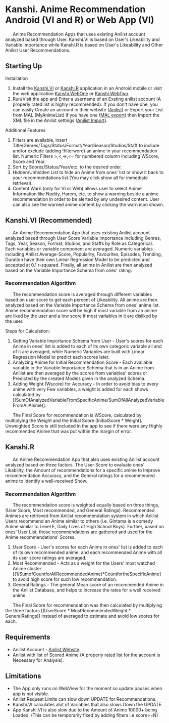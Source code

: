 # Kanshi. Anime Recommendation Android (VI and R) or Web App (VI)
&nbsp;&nbsp;&nbsp;&nbsp;&nbsp;&nbsp;Anime Recommendation Apps that uses existing Anilist account analyzed based through User. Kanshi.VI is based on User's Likeability and Variable Importance while Kanshi.R is based on User's Likeability and Other Anilist User Recommendations.

## Starting Up
  Installation
  1. Install the <a href="https://github.com/u-Kuro/Kanshi.Anime-Recommendation/raw/main/Kanshi.VI.apk" target="_blank">Kanshi.VI</a> or <a href="https://github.com/u-Kuro/Kanshi.Anime-Recommendation/raw/main/Kanshi.R.apk" target="_blank">Kanshi.R</a> application in an Android mobile or visit the web application <a href="http://kanshi.rf.gd/" target="_blank">Kanshi.WebOne</a> or <a href="https://u-kuro.github.io/Kanshi.Anime-Recommendation/" target="_blank">Kanshi.WebTwo</a>.
  2. Run/Visit the app and Enter a username of an Exsting anilist account (A properly rated list is highly recommended). If you don't have one, you can easily Create an account in their website (<a href="https://anilist.co/home" target="_blank">Anilist</a>) or Export your List from MAL (MyAnimeList) if you have one (<a href="https://myanimelist.net/panel.php?go=export" target="_blank">MAL export</a>) then Import the XML file in the Anilist settings (<a href="https://anilist.co/settings/import" target="_blank">Anilist Import</a>).
  
  Additional Features
  1. Filters are available, insert Title/Genres/Tags/Status/Format/Year/Season/Studios/Staff to include and/or exclude (adding !filterword) an anime in your recommendation list. Numeric Filters >,<,=>,<= for numbered column including WScore, Score and Year.
  2. Sort by Scores/Status/Year/etc. to the desired order.
  3. Hidden/Unhidden List to hide an Anime from ones' list or show it back to your recommendations list (You may click show all for immediate retrieval).
  4. Content Warn (only for VI or Web) allows user to select Anime Information like Nudity, Harem, etc. to show a warning beside a anime recommendation in order to be alerted by any undesired content. User can also see the warned anime content by clicking the warn icon shown.

## Kanshi.VI (Recommended)
&nbsp;&nbsp;&nbsp;&nbsp;&nbsp;&nbsp;An Anime Recommendation App that uses existing Anilist account analyzed based through User Score Variable Importance including Genres, Tags, Year, Season, Format, Studios, and Staffs by Role as Categorical. Each variables or variable component are averaged. Numeric variables including Anilist Average-Score, Popularity, Favourites, Episodes, Trending, Duration have their own Linear Regression Model to be predicted and accepted at 0.1 r-squared. Finally, all anime in Anilist are then analyzed based on the Variable Importance Schema from ones' rating.

### Recommendation Algorithm
  &nbsp;&nbsp;&nbsp;&nbsp;&nbsp;&nbsp;The recommendation score is averaged through different variables based on user score to get each percent of Likeability. All anime are then analyzed based on the Variable Importance Schema from ones' anime list. Anime recommendation score will be high if most variable from an anime are liked by the user and a low score if most variables in it are disliked by the user.
  
  Steps for Calculation:
  
  1. Getting Variable Importance Schema from User - User's scores for each Anime in ones' list is added to each of its own categoric variable all and of it are averaged, while Numeric Variables are built with Linear Regression Model to predict each scores later.
  2. Analyzing Anime for Initial Recommendation Score - Each available variable in the Variable Importance Schema that is in an Anime from Anilist are then averaged by the scores from variables' scores or Predicted by the created Models given in the analyzed Schema.
  3. Adding Weight (Wscore) for Accuracy - In order to avoid bias to every anime with very Few variables, a weight is added for each shows calculated by [(SumOfAnalyzedVariableFromSpecificAnime/SumOfAllAnalyzedVariableFromAllAnime)].

  &nbsp;&nbsp;&nbsp;&nbsp;&nbsp;&nbsp;The Final Score for recommendation is WScore, calculated by multiplying the Weight and the Initial Score [InitialScore * Weight]. Unweighted Score is still included in the app to see if there were any Highly recommended  Anime that was put within the margin of error.

## Kanshi.R
&nbsp;&nbsp;&nbsp;&nbsp;&nbsp;&nbsp;An Anime Recommendation App that also uses existing Anilist account analyzed based on three factors. The User Score to evaluate ones' Likability, the Amount of recommendations for a specific anime to Improve recommendation Accuracy, and the General ratings for a recommended anime to Identify a well-received Show.

### Recommendation Algorithm
  &nbsp;&nbsp;&nbsp;&nbsp;&nbsp;&nbsp;The recommendation score is weighted equally based on three things, (User Score, Most recommended, and General Ratings). Recommended Animes are retrieved from Anilist recommendation system in which Anilist Users recommend an Anime similar to others (i.e. Gintama is a comedy Anime similar to Level E, Daily Lives of High School Boys). Further, based on ones' User List, those recommendations are gathered and used for the Anime recommendations' Scores.
  
  1. User Score - User's scores for each Anime in ones' list is added to each of its own recommended anime, and each recommended Anime with all its user score ratings are averaged.
  2. Most Recommended - Acts as a weight for the Users' most watched Anime cluster [(1/SumofCountforAllRecommendedAnime)*CountfortheSpecificAnime] to avoid high score for such low recommendation.
  3. General Ratings - The general Mean score of an recommended Anime in the Anilist Database, and helps to increase the rates for a well received anime.

  &nbsp;&nbsp;&nbsp;&nbsp;&nbsp;&nbsp;The Final Score for recommendation was then calculated by multiplying the three factors [(UserScore * MostRecommendedWeight * GeneralRatings)] instead of averaged to estimate and avoid low scores for each.
 
## Requirements
   - Anilist Account - <a href="https://anilist.co/home" target="_blank">Anilist Website</a>.
   - Anilist with list of Scored Anime (A properly rated list for the account is Necessary for Analysis).

## Limitations
   - The App only runs on WebView for the moment so update pauses when app is not visible.
   - Anilist Request Limits can slow down UPDATE for Recommendations.
   - Kanshi.VI calculates alot of Variables that also slows Down the UPDATE.
   - App Kanshi.VI is also slow due to the Amount of Anime 10000+ being Loaded. (This can be temporarily fixed by adding filters i.e score>=N)

